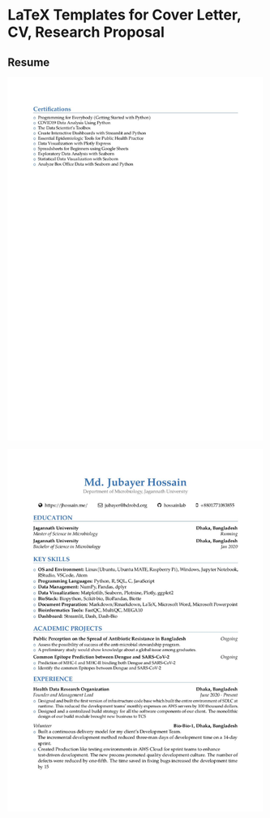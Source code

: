 # LaTeX Templates for Cover Letter, CV, Research Proposal

## Resume
![](./img/jubayer_resume_v1.jpg)

![](./img/jubayer_resume_v1-page-2.jpg)
